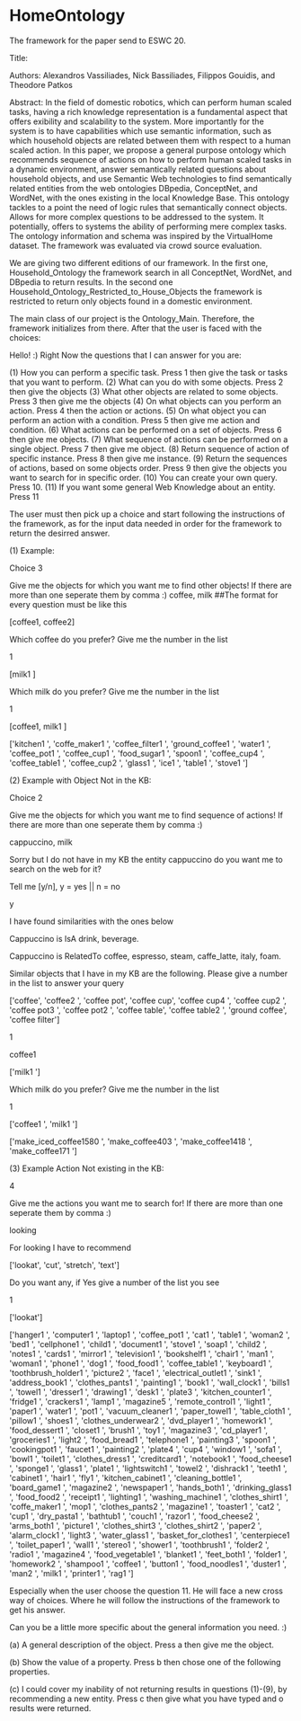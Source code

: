 # HomeOntology
The framework for the paper send to ESWC 20.

Title:

Authors: Alexandros Vassiliades, Nick Bassiliades, Filippos Gouidis, and Theodore Patkos

Abstract:
In the field of domestic robotics, which can perform human scaled tasks, having a rich knowledge representation is a fundamental aspect
that offers exibility and scalability to the system. More importantly for the system is to have capabilities which use semantic information, such as which household objects are related between them with respect to a human scaled action. In this paper, we propose a general purpose ontology which recommends sequence of actions on how to perform human scaled tasks in a dynamic environment, answer semantically related questions about household objects, and use Semantic Web technologies to find semantically related entities from the web ontologies DBpedia, ConceptNet, and WordNet, with the ones existing in the local Knowledge Base. This ontology tackles to a point the need of logic rules that semantically connect objects. Allows for more complex questions to be addressed to the system. It potentially, offers to systems the ability of performing mere complex tasks. The ontology information and schema was inspired by the VirtualHome dataset. The framework was evaluated via crowd source evaluation.

We are giving two different editions of our framework. In the first one, Household_Ontology the framework search in all ConceptNet, WordNet, and DBpedia to return results. In the second one Household_Ontology_Restricted_to_House_Objects the framework is restricted to return only objects found in a domestic environment.

The main class of our project is the Ontology_Main. Therefore, the framework initializes from there. After that the user is faced with the choices:



Hello! :) Right Now the questions that I can answer for you are:

(1) How you can perform a specific task. Press 1 then give the task or tasks that you want to perform.
(2) What can you do with some objects. Press 2 then give the objects
(3) What other objects are related to some objects. Press 3 then give me the objects
(4) On what objects can you perform an action. Press 4 then the action or actions.
(5) On what object you can perform an action with a condition. Press 5 then give me action and condition.
(6) What actions can be performed on a set of objects. Press 6 then give me objects.
(7) What sequence of actions can be performed on a single object. Press 7 then give me object.
(8) Return sequence of action of specific instance. Press 8 then give me instance.
(9) Return the sequences of actions, based on some objects order. Press 9 then give the objects you want to search for in specific order.
(10) You can create your own query. Press 10.
(11) If you want some general Web Knowledge about an entity. Press 11

The user must then pick up a choice and start following the instructions of the framework, as for the input data needed in order for the framework to return the desirred answer. 


(1) Example:

Choice 3 

Give me the objects for which you want me to find other objects! If there are more than one seperate them by comma :)
coffee, milk      ##The format for every question must be like this 


[coffee1, coffee2]

Which coffee do you prefer? Give me the number in the list

1


[milk1 ]

Which milk do you prefer? Give me the number in the list

1


[coffee1, milk1 ]

['kitchen1 ', 'coffe_maker1 ', 'coffee_filter1 ', 'ground_coffee1 ', 'water1 ', 'coffee_pot1 ', 'coffee_cup1 ', 'food_sugar1 ', 'spoon1 ', 'coffee_cup4 ', 'coffee_table1 ', 'coffee_cup2 ', 'glass1 ', 'ice1 ', 'table1 ', 'stove1 ']


(2) Example with Object Not in the KB:

Choice 2

Give me the objects for which you want me to find sequence of actions! If there are more than one seperate them by comma :)

cappuccino, milk

Sorry but I do not have in my KB the entity cappuccino do you want me to search on the web for it?

Tell me [y/n], y = yes || n = no

y

I have found similarities with the ones below
 
Cappuccino is IsA drink, beverage. 

Cappuccino is RelatedTo coffee, espresso, steam, caffe_latte, italy, foam. 

Similar objects that I have in my KB are the following. Please give a number in the list to answer your query

['coffee', 'coffee2 ', 'coffee pot', 'coffee cup', 'coffee cup4 ', 'coffee cup2 ', 'coffee pot3 ', 'coffee pot2 ', 'coffee table', 'coffee table2 ', 'ground coffee', 'coffee filter']

1

coffee1 

['milk1 ']

Which milk do you prefer? Give me the number in the list

1

['coffee1 ', 'milk1 ']

['make_iced_coffee1580 ', 'make_coffee403 ', 'make_coffee1418 ', 'make_coffee171 ']

(3) Example Action Not existing in the KB:

4

Give me the actions you want me to search for! If there are more than one seperate them by comma :)

looking

For looking I have to recommend

['lookat', 'cut', 'stretch', 'text']

Do you want any, if Yes give a number of the list you see

1

['lookat']

['hanger1 ', 'computer1 ', 'laptop1 ', 'coffee_pot1 ', 'cat1 ', 'table1 ', 'woman2 ', 'bed1 ', 'cellphone1 ', 'child1 ', 'document1 ', 'stove1 ', 'soap1 ', 'child2 ', 'notes1 ', 'cards1 ', 'mirror1 ', 'television1 ', 'bookshelf1 ', 'chair1 ', 'man1 ', 'woman1 ', 'phone1 ', 'dog1 ', 'food_food1 ', 'coffee_table1 ', 'keyboard1 ', 'toothbrush_holder1 ', 'picture2 ', 'face1 ', 'electrical_outlet1 ', 'sink1 ', 'address_book1 ', 'clothes_pants1 ', 'painting1 ', 'book1 ', 'wall_clock1 ', 'bills1 ', 'towel1 ', 'dresser1 ', 'drawing1 ', 'desk1 ', 'plate3 ', 'kitchen_counter1 ', 'fridge1 ', 'crackers1 ', 'lamp1 ', 'magazine5 ', 'remote_control1 ', 'light1 ', 'paper1 ', 'water1 ', 'pot1 ', 'vacuum_cleaner1 ', 'paper_towel1 ', 'table_cloth1 ', 'pillow1 ', 'shoes1 ', 'clothes_underwear2 ', 'dvd_player1 ', 'homework1 ', 'food_dessert1 ', 'closet1 ', 'brush1 ', 'toy1 ', 'magazine3 ', 'cd_player1 ', 'groceries1 ', 'light2 ', 'food_bread1 ', 'telephone1 ', 'painting3 ', 'spoon1 ', 'cookingpot1 ', 'faucet1 ', 'painting2 ', 'plate4 ', 'cup4 ', 'window1 ', 'sofa1 ', 'bowl1 ', 'toilet1 ', 'clothes_dress1 ', 'creditcard1 ', 'notebook1 ', 'food_cheese1 ', 'sponge1 ', 'glass1 ', 'plate1 ', 'lightswitch1 ', 'towel2 ', 'dishrack1 ', 'teeth1 ', 'cabinet1 ', 'hair1 ', 'fly1 ', 'kitchen_cabinet1 ', 'cleaning_bottle1 ', 'board_game1 ', 'magazine2 ', 'newspaper1 ', 'hands_both1 ', 'drinking_glass1 ', 'food_food2 ', 'receipt1 ', 'lighting1 ', 'washing_machine1 ', 'clothes_shirt1 ', 'coffe_maker1 ', 'mop1 ', 'clothes_pants2 ', 'magazine1 ', 'toaster1 ', 'cat2 ', 'cup1 ', 'dry_pasta1 ', 'bathtub1 ', 'couch1 ', 'razor1 ', 'food_cheese2 ', 'arms_both1 ', 'picture1 ', 'clothes_shirt3 ', 'clothes_shirt2 ', 'paper2 ', 'alarm_clock1 ', 'light3 ', 'water_glass1 ', 'basket_for_clothes1 ', 'centerpiece1 ', 'toilet_paper1 ', 'wall1 ', 'stereo1 ', 'shower1 ', 'toothbrush1 ', 'folder2 ', 'radio1 ', 'magazine4 ', 'food_vegetable1 ', 'blanket1 ', 'feet_both1 ', 'folder1 ', 'homework2 ', 'shampoo1 ', 'coffee1 ', 'button1 ', 'food_noodles1 ', 'duster1 ', 'man2 ', 'milk1 ', 'printer1 ', 'rag1 ']

 Especially when the user choose the question 11. He will face a new cross way of choices. Where he will follow the instructions of the framework to get his answer.
 
 Can you be a little more specific about the general information you need. :)

(a) A general description of the object. Press a then give me the object.

(b) Show the value of a property. Press b then chose one of the following properties.

(c) I could cover my inability of not returning results in questions (1)-(9), by recommending a new entity. Press c then give what you have typed and o results were returned. 

